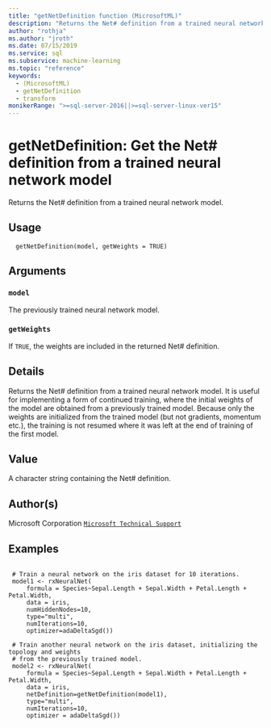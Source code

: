 ```yaml
---
title: "getNetDefinition function (MicrosoftML)"
description: "Returns the Net# definition from a trained neural network model."
author: "rothja"
ms.author: "jroth"
ms.date: 07/15/2019
ms.service: sql
ms.subservice: machine-learning
ms.topic: "reference"
keywords:
  - (MicrosoftML)
  - getNetDefinition
  - transform
monikerRange: ">=sql-server-2016||>=sql-server-linux-ver15"
---
```



 # getNetDefinition: Get the Net# definition from a trained neural network model 
 

Returns the Net# definition from a trained neural network model.


 ## Usage

```   
  getNetDefinition(model, getWeights = TRUE)

```

 ## Arguments



 ### `model`
 The previously trained neural network model. 



 ### `getWeights`
 If `TRUE`, the weights are included in the returned Net# definition. 



 ## Details

Returns the Net# definition from a trained neural network model. It is
useful for implementing a form of continued training, where the initial weights
of the model are obtained from a previously trained model. Because only the
weights are initialized from the trained model (but not gradients, momentum
etc.), the training is not resumed where it was left at the end of
training of the first model.


 ## Value

A character string containing the Net# definition.

 ## Author(s)

Microsoft Corporation [`Microsoft Technical Support`](https://go.microsoft.com/fwlink/?LinkID=698556&clcid=0x409)



 ## Examples

 ```

  # Train a neural network on the iris dataset for 10 iterations.
  model1 <- rxNeuralNet(
      formula = Species~Sepal.Length + Sepal.Width + Petal.Length + Petal.Width, 
      data = iris, 
      numHiddenNodes=10, 
      type="multi", 
      numIterations=10, 
      optimizer=adaDeltaSgd())

  # Train another neural network on the iris dataset, initializing the topology and weights
  # from the previously trained model.
  model2 <- rxNeuralNet(
      formula = Species~Sepal.Length + Sepal.Width + Petal.Length + Petal.Width, 
      data = iris, 
      netDefinition=getNetDefinition(model1), 
      type="multi", 
      numIterations=10, 
      optimizer = adaDeltaSgd())
```



